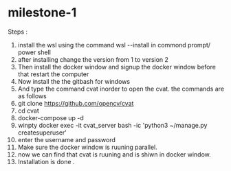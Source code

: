 # milestone-1

Steps :
1. install the wsl using the command wsl --install in commond prompt/ power shell
2. after installing  change the version from 1 to version 2 
3. Then install the docker window and signup the docker window before that restart the computer
4. Now install the the gitbash for windows
5. And type the command cvat inorder to open the cvat. the commands are as follows
6. git clone https://github.com/opencv/cvat
7. cd cvat
8. docker-compose up -d
9. winpty docker exec -it cvat_server bash -ic 'python3 ~/manage.py createsuperuser'
10. enter the username and password
11. Make sure the docker window is ruuning parallel.
12. now we can find that cvat is ruuning and is shiwn in docker window.
13. Installation is done .
